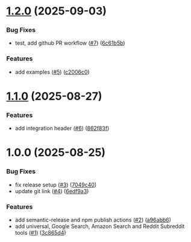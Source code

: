# [1.2.0](https://github.com/Decodo/decodo-langchain-ts/compare/v1.1.0...v1.2.0) (2025-09-03)


### Bug Fixes

* test, add github PR workflow ([#7](https://github.com/Decodo/decodo-langchain-ts/issues/7)) ([6c61b5b](https://github.com/Decodo/decodo-langchain-ts/commit/6c61b5bcc53d8b4ec0b823c564cec05d049b9e7e))


### Features

* add examples ([#5](https://github.com/Decodo/decodo-langchain-ts/issues/5)) ([c2006c0](https://github.com/Decodo/decodo-langchain-ts/commit/c2006c0c3fada2a071fdd52e8e92337a269cf5c4))

# [1.1.0](https://github.com/Decodo/decodo-langchain-ts/compare/v1.0.0...v1.1.0) (2025-08-27)


### Features

* add integration header ([#6](https://github.com/Decodo/decodo-langchain-ts/issues/6)) ([862f83f](https://github.com/Decodo/decodo-langchain-ts/commit/862f83f9a09bf93d12f366efc6209888cc82499b))

# 1.0.0 (2025-08-25)


### Bug Fixes

* fix release setup ([#3](https://github.com/Decodo/decodo-langchain-ts/issues/3)) ([7049c40](https://github.com/Decodo/decodo-langchain-ts/commit/7049c4071f079175c7a0814a48313407f83253ba))
* update git link ([#4](https://github.com/Decodo/decodo-langchain-ts/issues/4)) ([6edf9a3](https://github.com/Decodo/decodo-langchain-ts/commit/6edf9a3356fd2b07c015ec8b8a0909314a7b2c97))


### Features

* add semantic-release and npm publish actions ([#2](https://github.com/Decodo/decodo-langchain-ts/issues/2)) ([a96abb6](https://github.com/Decodo/decodo-langchain-ts/commit/a96abb6284eb08c6a5ab4af4d31e7b01627768a8))
* add universal, Google Search, Amazon Search and Reddit Subreddit tools ([#1](https://github.com/Decodo/decodo-langchain-ts/issues/1)) ([3c865d4](https://github.com/Decodo/decodo-langchain-ts/commit/3c865d4b983368b3c646d9d28baf9fca22fa4fb4))
